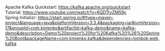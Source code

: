 Apache Kafka Quickstart: https://kafka.apache.org/quickstart<br/>
Tutorial: https://www.youtube.com/watch?v=KQDTtvZMS9c<br/>
Spring Initializr: https://start.spring.io/#!type=maven-project&language=java&platformVersion=3.3.4&packaging=jar&jvmVersion=17&groupId=com.kmienko&artifactId=kafka-demo&name=kafka-demo&description=Demo%20project%20for%20Kafka%20%26%20Spring%20Boot&packageName=com.kmienko.kafka&dependencies=lombok,web,kafka
